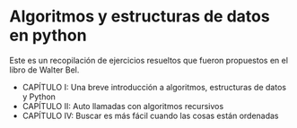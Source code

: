 # Algoritmos y estructuras de datos en python
Este es un recopilación de ejercicios resueltos que fueron propuestos en el libro de Walter Bel.
* CAPÍTULO I: Una breve introducción a algoritmos, estructuras de datos y Python
* CAPÍTULO II: Auto llamadas con algoritmos recursivos
* CAPÍTULO IV: Buscar es más fácil cuando las cosas están ordenadas
